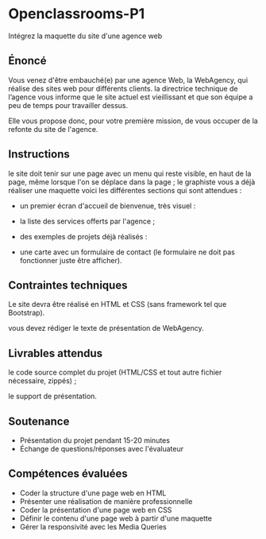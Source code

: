 # Openclassrooms-P1
Intégrez la maquette du site d'une agence web

## Énoncé

Vous venez d'être embauché(e) par une agence Web, la WebAgency, qui réalise des sites web pour différents clients. la directrice technique de l’agence vous informe que le site actuel est vieillissant et que son équipe a peu de temps pour travailler dessus.

Elle vous propose donc, pour votre première mission, de vous occuper de la refonte du site de l'agence.

## Instructions 

le site doit tenir sur une page avec un menu qui reste visible, en haut de la page, même lorsque l'on se déplace dans la page ;
le graphiste vous a déjà réaliser une maquette voici les différentes sections qui sont attendues :

- un premier écran d'accueil de bienvenue, très visuel :

- la liste des services offerts par l'agence ;

- des exemples de projets déjà réalisés :

- une carte avec un formulaire de contact (le formulaire ne doit pas fonctionner juste être afficher).


## Contraintes techniques

Le site devra être réalisé en HTML et CSS (sans framework tel que Bootstrap).

vous devez rédiger le texte de présentation de WebAgency.

## Livrables attendus

le code source complet du projet (HTML/CSS et tout autre fichier nécessaire, zippés) ;

le support de présentation.

## Soutenance 

- Présentation du projet pendant 15-20 minutes
- Échange de questions/réponses avec l'évaluateur 

## Compétences évaluées
- Coder la structure d'une page web en HTML
- Présenter une réalisation de manière professionnelle
- Coder la présentation d'une page web en CSS
- Définir le contenu d'une page web à partir d'une maquette
- Gérer la responsivité avec les Media Queries
